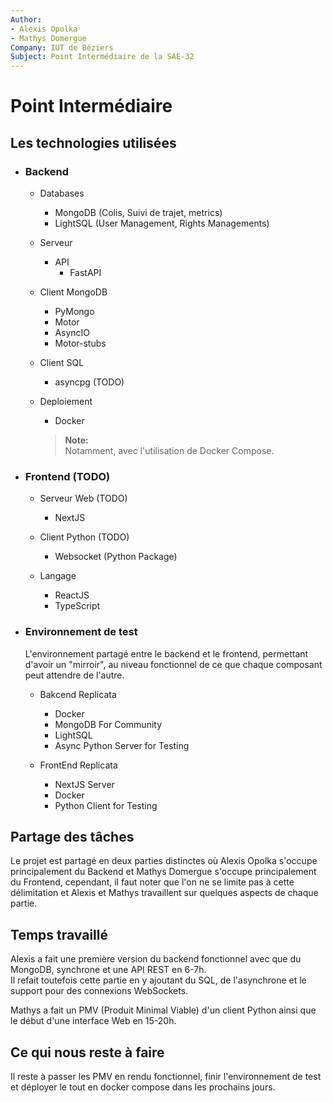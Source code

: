 ```yaml
---
Author:
- Alexis Opolka
- Mathys Domergue
Company: IUT de Béziers
Subject: Point Intermédiaire de la SAE-32
---
```


# Point Intermédiaire

## Les technologies utilisées

- ### Backend

  - Databases
    - MongoDB (Colis, Suivi de trajet, metrics)
    - LightSQL (User Management, Rights Managements)

  - Serveur
    - API
      - FastAPI
  - Client MongoDB
    - PyMongo
    - Motor
    - AsyncIO
    - Motor-stubs
  - Client SQL
    - asyncpg (TODO)

  - Deploiement
    - Docker

    > **Note:**  
    > Notamment, avec l'utilisation de Docker Compose.

- ### Frontend (TODO)

  - Serveur Web (TODO)
    - NextJS

  - Client Python (TODO)
    - Websocket (Python Package)

  - Langage
    - ReactJS
    - TypeScript

- ### Environnement de test

     L'environnement partagé entre le backend et le frontend, permettant d'avoir un "mirroir", au niveau fonctionnel de ce que chaque composant peut attendre de l'autre.

  - Bakcend Replicata
    - Docker
    - MongoDB For Community
    - LightSQL
    - Async Python Server for Testing

  - FrontEnd Replicata
    - NextJS Server
    - Docker
    - Python Client for Testing

## Partage des tâches

Le projet est partagé en deux parties distinctes où Alexis Opolka s'occupe principalement du Backend
et Mathys Domergue s'occupe principalement du Frontend, cependant, il faut noter que l'on ne se limite pas à cette délimitation et Alexis et Mathys travaillent sur quelques aspects de chaque partie.

## Temps travaillé

Alexis a fait une première version du backend fonctionnel avec que du MongoDB, synchrone et une API REST en 6-7h.  
Il refait toutefois cette partie en y ajoutant du SQL, de l'asynchrone et le support pour des connexions WebSockets.

Mathys a fait un PMV (Produit Minimal Viable) d'un client Python ainsi que le début d'une interface Web en 15-20h.

## Ce qui nous reste à faire

Il reste à passer les PMV en rendu fonctionnel, finir l'environnement de test et déployer le tout
en docker compose dans les prochains jours.

